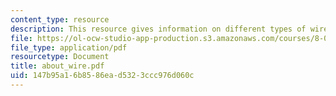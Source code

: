 ```yaml
---
content_type: resource
description: This resource gives information on different types of wire.
file: https://ol-ocw-studio-app-production.s3.amazonaws.com/courses/8-02x-physics-ii-electricity-magnetism-with-an-experimental-focus-spring-2005/147b95a16b8586ead5323ccc976d060c_about_wire.pdf
file_type: application/pdf
resourcetype: Document
title: about_wire.pdf
uid: 147b95a1-6b85-86ea-d532-3ccc976d060c
---
```

